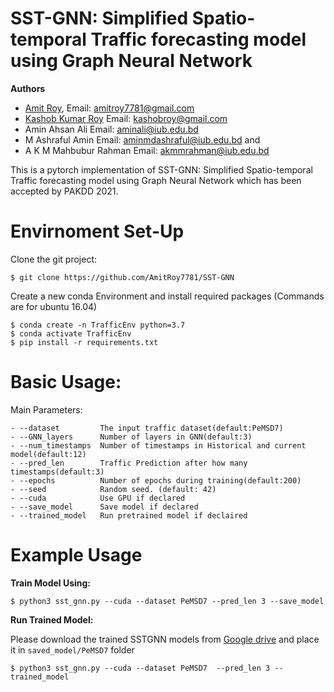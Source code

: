# SST-GNN: Simplified Spatio-temporal Traffic forecasting model using Graph Neural Network

**Authors**
- [Amit Roy](https://github.com/AmitRoy7781), Email:  [amitroy7781@gmail.com](mailto:amitroy7781@gmail.com)
- [Kashob Kumar Roy](https://github.com/forkkr) Email: [kashobroy@gmail.com](mailto:kashobroy@gmail.com)
- Amin Ahsan Ali Email: [aminali@iub.edu.bd](mailto:aminali@iub.edu.bd)
- M Ashraful Amin Email: [aminmdashraful@iub.edu.bd](mailto:aminmdashraful@iub.edu.bd) and 
- A K M Mahbubur Rahman Email: [akmmrahman@iub.edu.bd](mailto:akmmrahman@iub.edu.bd)

This is a pytorch implementation of SST-GNN: Simplified Spatio-temporal Traffic forecasting model using Graph Neural Network
which has been accepted by PAKDD 2021.

# Envirnoment Set-Up 

Clone the git project:

```
$ git clone https://github.com/AmitRoy7781/SST-GNN
```

Create a new conda Environment and install required packages (Commands are for ubuntu 16.04)

```
$ conda create -n TrafficEnv python=3.7
$ conda activate TrafficEnv
$ pip install -r requirements.txt
```

# Basic Usage:

Main Parameters:

```
- --dataset			The input traffic dataset(default:PeMSD7)
- --GNN_layers		Number of layers in GNN(default:3)
- --num_timestamps	Number of timestamps in Historical and current model(default:12)
- --pred_len		Traffic Prediction after how many timestamps(default:3)
- --epochs			Number of epochs during training(default:200)
- --seed			Random seed. (default: 42)
- --cuda			Use GPU if declared
- --save_model		Save model if declared
- --trained_model	Run pretrained model if declaired
```

# Example Usage

**Train Model Using:**
```
$ python3 sst_gnn.py --cuda --dataset PeMSD7 --pred_len 3 --save_model
```

**Run Trained Model:**

Please download the trained SSTGNN models from [Google drive](https://drive.google.com/drive/folders/1xG28Cq3GSG_izfqf37y-__I4CCsc0ONJ?usp=sharing) and place it in `saved_model/PeMSD7` folder

```
$ python3 sst_gnn.py --cuda --dataset PeMSD7  --pred_len 3 --trained_model
```
